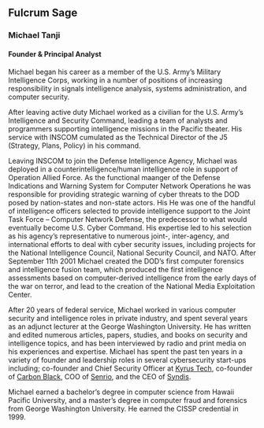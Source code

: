 ## Fulcrum Sage

### Michael Tanji
#### Founder & Principal Analyst

Michael began his career as a member of the U.S. Army’s Military Intelligence Corps, working in a number of positions of increasing responsibility in signals intelligence analysis, systems administration, and computer security. 

After leaving active duty Michael worked as a civilian for the U.S. Army’s Intelligence and Security Command, leading a team of analysts and programmers supporting intelligence missions in the Pacific theater. His service with INSCOM cumulated as the Technical Director of the J5 (Strategy, Plans, Policy) in his command.

Leaving INSCOM to join the Defense Intelligence Agency, Michael was deployed in a counterintelligence/human intelligence role in support of Operation Allied Force. As the functional maanger of the Defense Indications and Warning System for Computer Network Operations he was responsible for providing strategic warning of cyber threats to the DOD posed by nation-states and non-state actors. His He was one of the handful of intelligence officers selected to provide intelligence support to the Joint Task Force – Computer Network Defense, the predecessor to what would eventually become U.S. Cyber Command. His expertise led to his selection as his agency’s representative to numerous joint-, inter-agency, and international efforts to deal with cyber security issues, including projects for the National Intelligence Council, National Security Council, and NATO. After September 11th 2001 Michael created the DOD’s first computer forensics and intelligence fusion team, which produced the first intelligence assessments based on computer-derived intelligence from the early days of the war on terror, and lead to the creation of the National Media Exploitation Center.

After 20 years of federal service, Michael worked in various computer security and intelligence roles in private industry, and spent several years as an adjunct lecturer at the George Washington University. He has written and edited numerous articles, papers, studies, and books on security and intelligence topics, and has been interviewed by radio and print media on his experiences and expertise. Michael has spent the past ten years in a variety of founder and leadership roles in several cybersecurity start-ups including; co-founder and Chief Security Officer at [Kyrus Tech](https://kyr.us), co-founder of [Carbon Black](https://carbonblack.com), COO of [Senrio](https://senr.io), and the CEO of [Syndis](htttps://synd.is).

Michael earned a bachelor’s degree in computer science from Hawaii Pacific University, and a master’s degree in computer fraud and forensics from George Washington University. He earned the CISSP credential in 1999.
